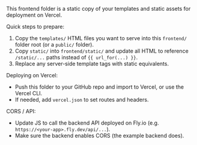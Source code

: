 This frontend folder is a static copy of your templates and static assets for deployment on Vercel.

Quick steps to prepare:

1. Copy the `templates/` HTML files you want to serve into this `frontend/` folder root (or a `public/` folder).
2. Copy `static/` into `frontend/static/` and update all HTML to reference `/static/...` paths instead of `{{ url_for(...) }}`.
3. Replace any server-side template tags with static equivalents.

Deploying on Vercel:
- Push this folder to your GitHub repo and import to Vercel, or use the Vercel CLI.
- If needed, add `vercel.json` to set routes and headers.

CORS / API:
- Update JS to call the backend API deployed on Fly.io (e.g. `https://<your-app>.fly.dev/api/...`).
- Make sure the backend enables CORS (the example backend does).
